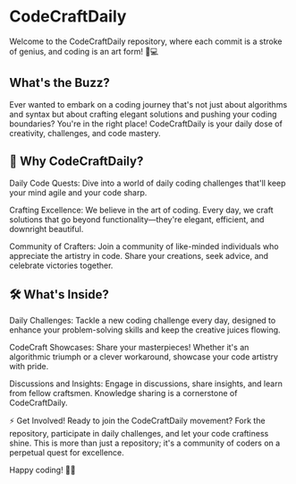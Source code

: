 
# CodeCraftDaily
Welcome to the CodeCraftDaily repository, where each commit is a stroke of genius, and coding is an art form! 🎨💻

## What's the Buzz?
Ever wanted to embark on a coding journey that's not just about algorithms and syntax but about crafting elegant solutions and pushing your coding boundaries? You're in the right place! CodeCraftDaily is your daily dose of creativity, challenges, and code mastery.

## 🚀 Why CodeCraftDaily?
Daily Code Quests: Dive into a world of daily coding challenges that'll keep your mind agile and your code sharp.

Crafting Excellence: We believe in the art of coding. Every day, we craft solutions that go beyond functionality—they're elegant, efficient, and downright beautiful.

Community of Crafters: Join a community of like-minded individuals who appreciate the artistry in code. Share your creations, seek advice, and celebrate victories together.

## 🛠️ What's Inside?
Daily Challenges: Tackle a new coding challenge every day, designed to enhance your problem-solving skills and keep the creative juices flowing.

CodeCraft Showcases: Share your masterpieces! Whether it's an algorithmic triumph or a clever workaround, showcase your code artistry with pride.

Discussions and Insights: Engage in discussions, share insights, and learn from fellow craftsmen. Knowledge sharing is a cornerstone of CodeCraftDaily.

⚡ Get Involved!
Ready to join the CodeCraftDaily movement? Fork the repository, participate in daily challenges, and let your code craftiness shine. This is more than just a repository; it's a community of coders on a perpetual quest for excellence.

Happy coding! 🚀✨
